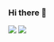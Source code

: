 ### Hi there 👋
![](https://github-readme-stats.vercel.app/api/top-langs/?username=negbook&layout=compact&langs_count=10)
![](https://card.exophase.com/2/0/129034.png?1640596912?28344217)

<!--
**negbook/negbook** is a ✨ _special_ ✨ repository because its `README.md` (this file) appears on your GitHub profile.

Here are some ideas to get you started:

- 🔭 I’m currently working on ...
- 🌱 I’m currently learning ...
- 👯 I’m looking to collaborate on ...
- 🤔 I’m looking for help with ...
- 💬 Ask me about ...
- 📫 How to reach me: ...
- 😄 Pronouns: ...
- ⚡ Fun fact: ...
-->
